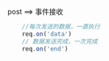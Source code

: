 post ==> 事件接收

```javascript
    //每次发送的数据，一直执行
    req.on('data')
    // 数据发送完成，一次完成
    req.on('end')
```